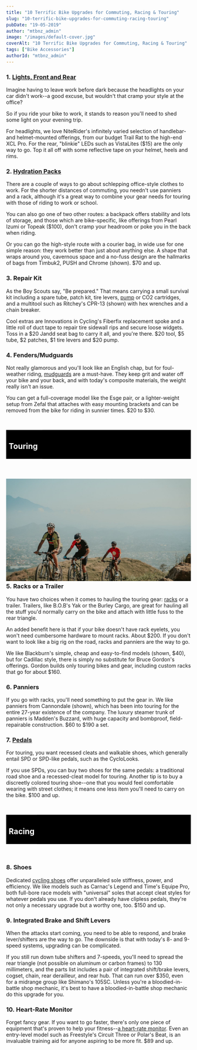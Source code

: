 ```yaml
---
title: "10 Terrific Bike Upgrades for Commuting, Racing & Touring"
slug: "10-terrific-bike-upgrades-for-commuting-racing-touring"
pubDate: "19-05-2019"
author: "mtbnz_admin"
image: "/images/default-cover.jpg"
coverAlt: "10 Terrific Bike Upgrades for Commuting, Racing & Touring"
tags: ["Bike Accessories"]
authorId: "mtbnz_admin"
---
```


### **1.** [**Lights, Front and Rear**](https://mtbnz.com/best-mountain-biking-lights/)

Imagine having to leave work before dark because the headlights on your car didn't work--a good excuse, but wouldn't that cramp your style at the office?

So if you ride your bike to work, it stands to reason you'll need to shed some light on your evening trip.

For headlights, we love NiteRider's infinitely varied selection of handlebar- and helmet-mounted offerings, from our budget Trail Rat to the high-end XCL Pro. For the rear, "blinkie" LEDs such as VistaLites ($15) are the only way to go. Top it all off with some reflective tape on your helmet, heels and rims.

### **2.** [Hydration **Packs**](https://mtbnz.com/best-hydration-packs-for-mountain-biking/)

There are a couple of ways to go about schlepping office-style clothes to work. For the shorter distances of commuting, you needn't use panniers and a rack, although it's a great way to combine your gear needs for touring with those of riding to work or school.

You can also go one of two other routes: a backpack offers stability and lots of storage, and those which are bike-specific, like offerings from Pearl Izumi or Topeak ($100), don't cramp your headroom or poke you in the back when riding.

Or you can go the high-style route with a courier bag, in wide use for one simple reason: they work better than just about anything else. A shape that wraps around you, cavernous space and a no-fuss design are the hallmarks of bags from Timbuk2, PUSH and Chrome (shown). $70 and up.

### **3.** **Repair Kit**

As the Boy Scouts say, "Be prepared." That means carrying a small survival kit including a spare tube, patch kit, tire levers, [pump](https://mtbnz.com/best-bike-pumps/) or CO2 cartridges, and a multitool such as Ritchey's CPR-13 (shown) with hex wrenches and a chain breaker.

Cool extras are Innovations in Cycling's Fiberfix replacement spoke and a little roll of duct tape to repair tire sidewall rips and secure loose widgets. Toss in a $20 Jandd seat bag to carry it all, and you're there. $20 tool, $5 tube, $2 patches, $1 tire levers and $20 pump.

### **4.** **Fenders/Mudguards**

Not really glamorous and you'll look like an English chap, but for foul-weather riding, [mudguards](https://mtbnz.com/best-mountain-bike-fenders/) are a must-have. They keep grit and water off your bike and your back, and with today's composite materials, the weight really isn't an issue.

You can get a full-coverage model like the Esge pair, or a lighter-weight setup from Zefal that attaches with easy mounting brackets and can be removed from the bike for riding in sunnier times. $20 to $30.

 

<table width="365" bgcolor="#000000"><tbody><tr><td align="right"><h2><span style="color: #ffffff;"><b>Touring&nbsp;</b></span></h2></td></tr></tbody></table>

 

### ![](images/tour.jpg)**5.** **Racks or a Trailer**

You have two choices when it comes to hauling the touring gear: [racks](https://mtbnz.com/bike-racks/) or a trailer. Trailers, like B.O.B's Yak or the Burley Cargo, are great for hauling all the stuff you'd normally carry on the bike and attach with little fuss to the rear triangle.

An added benefit here is that if your bike doesn't have rack eyelets, you won't need cumbersome hardware to mount racks. About $200. If you don't want to look like a big rig on the road, racks and panniers are the way to go.

We like Blackburn's simple, cheap and easy-to-find models (shown, $40), but for Cadillac style, there is simply no substitute for Bruce Gordon's offerings. Gordon builds only touring bikes and gear, including custom racks that go for about $160.

### **6.** **Panniers**

If you go with racks, you'll need something to put the gear in. We like panniers from Cannondale (shown), which has been into touring for the entire 27-year existence of the company. The luxury steamer trunk of panniers is Madden's Buzzard, with huge capacity and bombproof, field-repairable construction. $60 to $190 a set.

### **7.** [**Pedals**](https://mtbnz.com/best-mountain-bike-pedals/)

For touring, you want recessed cleats and walkable shoes, which generally entail SPD or SPD-like pedals, such as the CycloLooks.

If you use SPDs, you can buy two shoes for the same pedals: a traditional road shoe and a recessed-cleat model for touring. Another tip is to buy a discreetly colored touring shoe--one that you would feel comfortable wearing with street clothes; it means one less item you'll need to carry on the bike. $100 and up.

 

<table width="365" bgcolor="#000000"><tbody><tr><td><h2><span style="color: #ffffff;"><b>Racing</b></span></h2></td></tr></tbody></table>

 

### **8.** **Shoes**

Dedicated [cycling shoes](https://mtbnz.com/best-mtb-shoes-for-flat-pedals/) offer unparalleled sole stiffness, power, and efficiency. We like models such as Carnac's Legend and Time's Equipe Pro, both full-bore race models with "universal" soles that accept cleat styles for whatever pedals you use. If you don't already have clipless pedals, they're not only a necessary upgrade but a worthy one, too. $150 and up.

### **9.** **Integrated Brake and Shift Levers**

When the attacks start coming, you need to be able to respond, and brake lever/shifters are the way to go. The downside is that with today's 8- and 9-speed systems, upgrading can be complicated.

If you still run down tube shifters and 7-speeds, you'll need to spread the rear triangle (not possible on aluminum or carbon frames) to 130 millimeters, and the parts list includes a pair of integrated shift/brake levers, cogset, chain, rear derailleur, and rear hub. That can run over $350, even for a midrange group like Shimano's 105SC. Unless you're a bloodied-in-battle shop mechanic, it's best to have a bloodied-in-battle shop mechanic do this upgrade for you.

### **10.** **Heart-Rate Monitor**

Forget fancy gear. If you want to go faster, there's only one piece of equipment that's proven to help your fitness--[a heart-rate monitor](https://mtbnz.com/best-fitness-tracker-cycling/). Even an entry-level model such as Freestyle's Circuit Three or Polar's Beat, is an invaluable training aid for anyone aspiring to be more fit. $89 and up.
